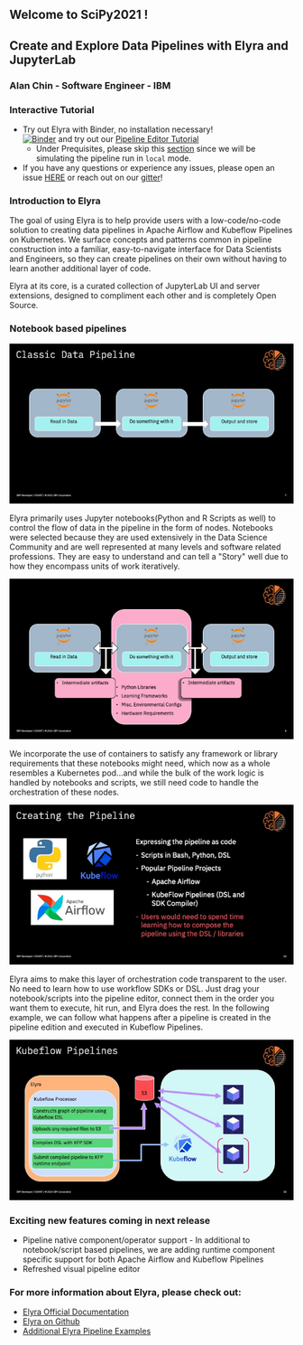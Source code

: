 ## Welcome to SciPy2021 !

## Create and Explore Data Pipelines with Elyra and JupyterLab
### Alan Chin - Software Engineer - IBM

### Interactive Tutorial
- Try out Elyra with Binder, no installation necessary!  
  [![Binder](http://mybinder.org/badge_logo.svg)](https://mybinder.org/v2/gh/akchinSTC/SciPy2021/main?urlpath=lab)
  and try out our [Pipeline Editor Tutorial](https://github.com/elyra-ai/examples/tree/master/pipelines/hello_world_kubeflow_pipelines)
    - Under Prequisites, please skip this [section](https://github.com/elyra-ai/examples/tree/master/pipelines/hello_world_kubeflow_pipelines#information-to-collect-before-starting) since we will be simulating the pipeline run in `local` mode. 
- If you have any questions or experience any issues, please open an issue [HERE](https://github.com/akchinSTC/SciPy2021/issues) 
or reach out on our [gitter](https://gitter.im/elyra-ai/community#integrations)!
  

### Introduction to Elyra
The goal of using Elyra is to help provide users with a low-code/no-code solution to creating data pipelines in 
Apache Airflow and Kubeflow Pipelines on Kubernetes. We surface concepts and patterns common in pipeline construction 
into a familiar, easy-to-navigate interface for Data Scientists and Engineers, so they can create pipelines on their own
without having to learn another additional layer of code. 

Elyra at its core, is a curated collection of JupyterLab UI and server extensions, designed to compliment each other
and is completely Open Source.

### Notebook based pipelines
![Notebook Pipelines](images/Slide7.jpeg?raw=true)  

Elyra primarily uses Jupyter notebooks(Python and R Scripts as well) to control the flow of data in the pipeline 
in the form of nodes. Notebooks were selected because they are used extensively in the Data Science Community 
and are well represented at many levels and software related professions. They are easy to understand and can 
tell a "Story" well due to how they encompass units of work iteratively.  

![Notebook Pipelines](images/Slide8.jpeg?raw=true)  

We incorporate the use of containers to satisfy any framework or library requirements that these notebooks might need, 
which now as a whole resembles a Kubernetes pod...and while the bulk of the work logic is handled by notebooks and scripts, 
we still need code to handle the orchestration of these nodes. 

![Learning the Layer](images/Slide13.jpeg?raw=true)  

Elyra aims to make this layer of orchestration code transparent to the user. No need to learn how to use workflow SDKs or
DSL. Just drag your notebook/scripts into the pipeline editor, connect them in the order you want them to execute, 
hit run, and Elyra does the rest. In the following example, we can follow what happens after a pipeline is created
in the pipeline edition and executed in Kubeflow Pipelines.

![Kubeflow Pipelines Execution](images/Slide18.jpeg?raw=true)


### Exciting new features coming in next release
- Pipeline native component/operator support - In additional to notebook/script based pipelines, we are adding runtime 
  component specific support for both Apache Airflow and Kubeflow Pipelines
- Refreshed visual pipeline editor

### For more information about Elyra, please check out:
- [Elyra Official Documentation](https://elyra.readthedocs.io/en/latest/)
- [Elyra on Github](https://github.com/elyra-ai/elyra)
- [Additional Elyra Pipeline Examples](https://github.com/elyra-ai/examples)
